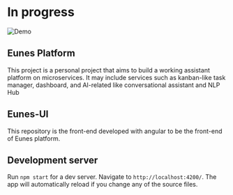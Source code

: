 # In progress

![Demo](https://imgur.com/K8E1gT9.gif)

## Eunes Platform

This project is a personal project that aims to build a working assistant platform on microservices. It may include services such as kanban-like task manager, dashboard, and AI-related like conversational assistant and NLP Hub

## Eunes-UI

This repository is the front-end developed with angular to be the front-end of Eunes platform.

## Development server

Run `npm start` for a dev server. Navigate to `http://localhost:4200/`. The app will automatically reload if you change any of the source files.
